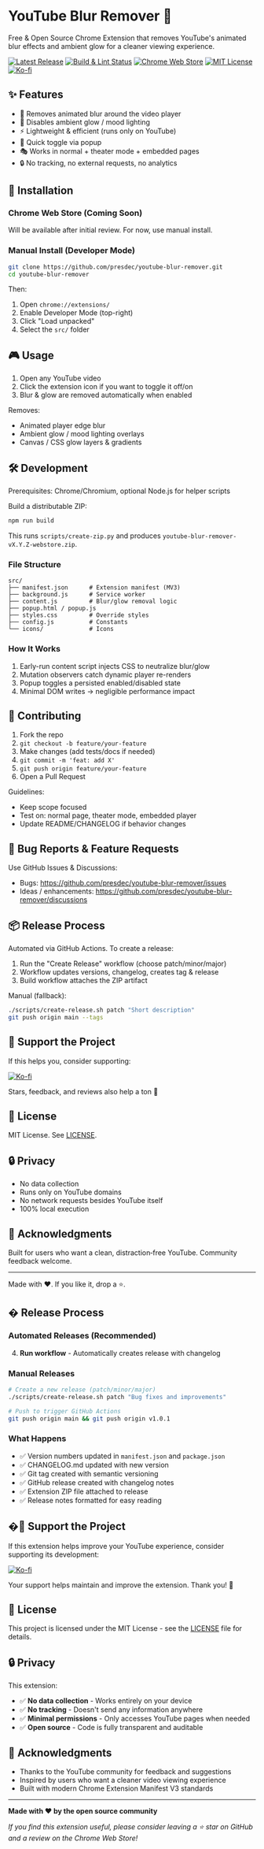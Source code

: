 # YouTube Blur Remover 🚫

Free & Open Source Chrome Extension that removes YouTube's animated blur effects and ambient glow for a cleaner viewing experience.

[![Latest Release](https://img.shields.io/github/v/release/presdec/youtube-blur-remover?display_name=tag&sort=semver)](https://github.com/presdec/youtube-blur-remover/releases)
[![Build & Lint Status](https://github.com/presdec/youtube-blur-remover/actions/workflows/build.yml/badge.svg)](https://github.com/presdec/youtube-blur-remover/actions/workflows/build.yml)
[![Chrome Web Store](https://img.shields.io/badge/Chrome-Web%20Store-green?style=flat&logo=google-chrome)](https://chrome.google.com/webstore)
[![MIT License](https://img.shields.io/badge/License-MIT-blue.svg)](LICENSE)
[![Ko-fi](https://img.shields.io/badge/Support%20on-Ko--fi-red?style=flat&logo=ko-fi)](https://ko-fi.com/presdec)

## ✨ Features

- 🎯 Removes animated blur around the video player
- 🌟 Disables ambient glow / mood lighting
- ⚡ Lightweight & efficient (runs only on YouTube)
- 🔄 Quick toggle via popup
- 🎭 Works in normal + theater mode + embedded pages
- 🔒 No tracking, no external requests, no analytics

## 🚀 Installation

### Chrome Web Store (Coming Soon)

Will be available after initial review. For now, use manual install.

### Manual Install (Developer Mode)

```bash
git clone https://github.com/presdec/youtube-blur-remover.git
cd youtube-blur-remover
```

Then:

1. Open `chrome://extensions/`
2. Enable Developer Mode (top-right)
3. Click "Load unpacked"
4. Select the `src/` folder

## 🎮 Usage

1. Open any YouTube video
2. Click the extension icon if you want to toggle it off/on
3. Blur & glow are removed automatically when enabled

Removes:

- Animated player edge blur
- Ambient glow / mood lighting overlays
- Canvas / CSS glow layers & gradients

## 🛠️ Development

Prerequisites: Chrome/Chromium, optional Node.js for helper scripts

Build a distributable ZIP:

```bash
npm run build
```

This runs `scripts/create-zip.py` and produces `youtube-blur-remover-vX.Y.Z-webstore.zip`.

### File Structure

```
src/
├── manifest.json      # Extension manifest (MV3)
├── background.js      # Service worker
├── content.js         # Blur/glow removal logic
├── popup.html / popup.js
├── styles.css         # Override styles
├── config.js          # Constants
└── icons/             # Icons
```

### How It Works

1. Early-run content script injects CSS to neutralize blur/glow
2. Mutation observers catch dynamic player re-renders
3. Popup toggles a persisted enabled/disabled state
4. Minimal DOM writes → negligible performance impact

## 🤝 Contributing

1. Fork the repo
2. `git checkout -b feature/your-feature`
3. Make changes (add tests/docs if needed)
4. `git commit -m 'feat: add X'`
5. `git push origin feature/your-feature`
6. Open a Pull Request

Guidelines:

- Keep scope focused
- Test on: normal page, theater mode, embedded player
- Update README/CHANGELOG if behavior changes

## 🐛 Bug Reports & Feature Requests

Use GitHub Issues & Discussions:

- Bugs: https://github.com/presdec/youtube-blur-remover/issues
- Ideas / enhancements: https://github.com/presdec/youtube-blur-remover/discussions

## 📦 Release Process

Automated via GitHub Actions. To create a release:

1. Run the "Create Release" workflow (choose patch/minor/major)
2. Workflow updates versions, changelog, creates tag & release
3. Build workflow attaches the ZIP artifact

Manual (fallback):

```bash
./scripts/create-release.sh patch "Short description"
git push origin main --tags
```

## 💖 Support the Project

If this helps you, consider supporting:

[![Ko-fi](https://ko-fi.com/img/githubbutton_sm.svg)](https://ko-fi.com/presdec)

Stars, feedback, and reviews also help a ton 🙏

## 📄 License

MIT License. See [LICENSE](LICENSE).

## 🔒 Privacy

- No data collection
- Runs only on YouTube domains
- No network requests besides YouTube itself
- 100% local execution

## 🌟 Acknowledgments

Built for users who want a clean, distraction‑free YouTube. Community feedback welcome.

---

Made with ❤️. If you like it, drop a ⭐.

## � Release Process

### Automated Releases (Recommended)

4. **Run workflow** - Automatically creates release with changelog

### Manual Releases

```bash
# Create a new release (patch/minor/major)
./scripts/create-release.sh patch "Bug fixes and improvements"

# Push to trigger GitHub Actions
git push origin main && git push origin v1.0.1
```

### What Happens

- ✅ Version numbers updated in `manifest.json` and `package.json`
- ✅ CHANGELOG.md updated with new version
- ✅ Git tag created with semantic versioning
- ✅ GitHub release created with changelog notes
- ✅ Extension ZIP file attached to release
- ✅ Release notes formatted for easy reading

## �💖 Support the Project

If this extension helps improve your YouTube experience, consider supporting its development:

[![Ko-fi](https://ko-fi.com/img/githubbutton_sm.svg)](https://ko-fi.com/presdec)

Your support helps maintain and improve the extension. Thank you! 🙏

## 📄 License

This project is licensed under the MIT License - see the [LICENSE](LICENSE) file for details.

## 🔒 Privacy

This extension:

- ✅ **No data collection** - Works entirely on your device
- ✅ **No tracking** - Doesn't send any information anywhere
- ✅ **Minimal permissions** - Only accesses YouTube pages when needed
- ✅ **Open source** - Code is fully transparent and auditable

## 🌟 Acknowledgments

- Thanks to the YouTube community for feedback and suggestions
- Inspired by users who want a cleaner video viewing experience
- Built with modern Chrome Extension Manifest V3 standards

---

**Made with ❤️ by the open source community**

_If you find this extension useful, please consider leaving a ⭐ star on GitHub and a review on the Chrome Web Store!_
